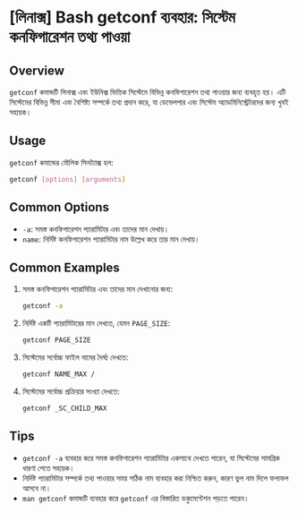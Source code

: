 # [লিনাক্স] Bash getconf ব্যবহার: সিস্টেম কনফিগারেশন তথ্য পাওয়া

## Overview
`getconf` কমান্ডটি লিনাক্স এবং ইউনিক্স ভিত্তিক সিস্টেমে বিভিন্ন কনফিগারেশন তথ্য পাওয়ার জন্য ব্যবহৃত হয়। এটি সিস্টেমের বিভিন্ন সীমা এবং বৈশিষ্ট্য সম্পর্কে তথ্য প্রদান করে, যা ডেভেলপার এবং সিস্টেম অ্যাডমিনিস্ট্রেটরদের জন্য খুবই সহায়ক।

## Usage
`getconf` কমান্ডের মৌলিক সিনট্যাক্স হল:

```bash
getconf [options] [arguments]
```

## Common Options
- `-a`: সমস্ত কনফিগারেশন প্যারামিটার এবং তাদের মান দেখায়।
- `name`: নির্দিষ্ট কনফিগারেশন প্যারামিটার নাম উল্লেখ করে তার মান দেখায়।

## Common Examples
1. সমস্ত কনফিগারেশন প্যারামিটার এবং তাদের মান দেখানোর জন্য:
   ```bash
   getconf -a
   ```

2. নির্দিষ্ট একটি প্যারামিটারের মান দেখতে, যেমন `PAGE_SIZE`:
   ```bash
   getconf PAGE_SIZE
   ```

3. সিস্টেমের সর্বোচ্চ ফাইল নামের দৈর্ঘ্য দেখতে:
   ```bash
   getconf NAME_MAX /
   ```

4. সিস্টেমের সর্বোচ্চ প্রক্রিয়ার সংখ্যা দেখতে:
   ```bash
   getconf _SC_CHILD_MAX
   ```

## Tips
- `getconf -a` ব্যবহার করে সমস্ত কনফিগারেশন প্যারামিটার একসাথে দেখতে পারেন, যা সিস্টেমের সামগ্রিক ধারণা পেতে সহায়ক।
- নির্দিষ্ট প্যারামিটার সম্পর্কে তথ্য পাওয়ার সময় সঠিক নাম ব্যবহার করা নিশ্চিত করুন, কারণ ভুল নাম দিলে ফলাফল আসবে না।
- `man getconf` কমান্ডটি ব্যবহার করে `getconf` এর বিস্তারিত ডকুমেন্টেশন পড়তে পারেন।